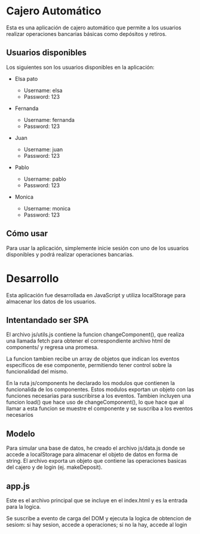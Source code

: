 # Cajero Automático

Esta es una aplicación de cajero automático que permite a los usuarios realizar operaciones bancarias básicas como depósitos y retiros.

## Usuarios disponibles

Los siguientes son los usuarios disponibles en la aplicación:

- Elsa pato
  - Username: elsa
  - Password: 123

- Fernanda
  - Username: fernanda
  - Password: 123

- Juan
  - Username: juan
  - Password: 123

- Pablo
  - Username: pablo
  - Password: 123

- Monica
  - Username: monica
  - Password: 123

## Cómo usar

Para usar la aplicación, simplemente inicie sesión con uno de los usuarios disponibles y podrá realizar operaciones bancarias.

# Desarrollo

Esta aplicación fue desarrollada en JavaScript y utiliza localStorage para almacenar los datos de los usuarios.


## Intentandado ser SPA
El archivo js/utils.js contiene la funcion changeComponent(), que realiza una llamada fetch para obtener el correspondiente archivo html de components/ y regresa una promesa.

La funcion tambien recibe un array de objetos que indican los eventos especificos de ese componente, permitiendo tener control sobre la funcionalidad del mismo.

En la ruta js/components he declarado los modulos que contienen la funcionalida de los componentes.
Estos modulos exportan un objeto con las funciones necesarias para suscribirse a los eventos.
Tambien incluyen una funcion load() que hace uso de changeComponent(), lo que hace que al llamar a esta funcion se muestre el componente y se suscriba a los eventos necesarios


## Modelo
Para simular una base de datos, he creado el archivo js/data.js donde se accede a localStorage para almacenar el objeto de datos en forma de string.
El archivo exporta un objeto que contiene las operaciones basicas del cajero y de login (ej. makeDeposit).

## app.js
Este es el archivo principal que se incluye en el index.html y es la entrada para la logica.

Se suscribe a evento de carga del DOM y ejecuta la logica de obtencion de sesiom: si hay sesion, accede a operaciones; si no la hay, accede al login